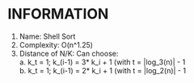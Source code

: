 # INFORMATION <br>
  1. Name: Shell Sort <br>
  2. Complexity: O(n^1.25) <br>
  3. Distance of N/K: Can choose: <br>
    a. k_t = 1; k_(i-1) = 3* k_i + 1 (with t = |log_3(n)| - 1 <br>
    b. k_t = 1; k_(i-1) = 2* k_i + 1 (with t = |log_2(n)| - 1
